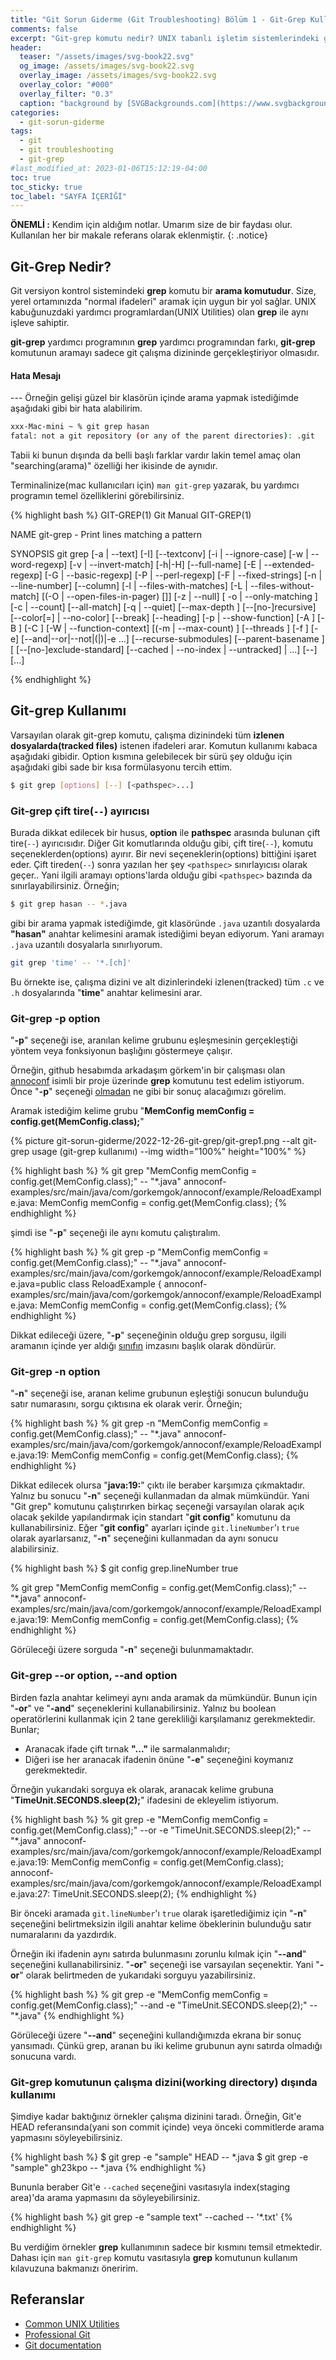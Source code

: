 ```yaml
---
title: "Git Sorun Giderme (Git Troubleshooting) Bölüm 1 - Git-Grep Kullanımı"
comments: false
excerpt: "Git-grep komutu nedir? UNIX tabanlı işletim sistemlerindeki grep yardımcı programından ne farkı vardır?"
header:
  teaser: "/assets/images/svg-book22.svg"
  og_image: /assets/images/svg-book22.svg
  overlay_image: /assets/images/svg-book22.svg
  overlay_color: "#000"
  overlay_filter: "0.3"
  caption: "background by [SVGBackgrounds.com](https://www.svgbackgrounds.com/)"
categories:
  - git-sorun-giderme
tags:
  - git
  - git troubleshooting
  - git-grep
#last_modified_at: 2023-01-06T15:12:19-04:00
toc: true
toc_sticky: true
toc_label: "SAYFA İÇERİĞİ"
---
```


**ÖNEMLİ :** Kendim için aldığım notlar. Umarım size de bir faydası olur. Kullanılan her bir makale referans olarak eklenmiştir.
{: .notice}

## Git-Grep Nedir?

Git versiyon kontrol sistemindeki **grep** komutu bir **arama komutudur**. Size, yerel ortamınızda "normal ifadeleri" aramak için uygun bir yol sağlar. UNIX kabuğunuzdaki yardımcı programlardan(UNIX Utilities) olan **grep** ile aynı işleve sahiptir.

**git-grep** yardımcı programının **grep** yardımcı programından farkı, **git-grep** komutunun aramayı sadece git çalışma dizininde gerçekleştiriyor olmasıdır.

<div class="notice--danger" markdown="1">
<h4 class="no_toc"><i class="fas fa-lightbulb"></i> Hata Mesajı</h4>
---
Örneğin gelişi güzel bir klasörün içinde arama yapmak istediğimde aşağıdaki gibi bir hata alabilirim.

```bash
xxx-Mac-mini ~ % git grep hasan
fatal: not a git repository (or any of the parent directories): .git
```
</div>

Tabii ki bunun dışında da belli başlı farklar vardır lakin temel amaç olan "searching(arama)" özelliği her ikisinde de aynıdır.

Terminalinize(mac kullanıcıları için) ``man git-grep`` yazarak, bu yardımcı programın temel özelliklerini görebilirsiniz.

{% highlight bash %}
GIT-GREP(1)                                                                            Git Manual                                                                           GIT-GREP(1)

NAME
       git-grep - Print lines matching a pattern

SYNOPSIS
       git grep [-a | --text] [-I] [--textconv] [-i | --ignore-case] [-w | --word-regexp]
                  [-v | --invert-match] [-h|-H] [--full-name]
                  [-E | --extended-regexp] [-G | --basic-regexp]
                  [-P | --perl-regexp]
                  [-F | --fixed-strings] [-n | --line-number] [--column]
                  [-l | --files-with-matches] [-L | --files-without-match]
                  [(-O | --open-files-in-pager) [<pager>]]
                  [-z | --null]
                  [ -o | --only-matching ] [-c | --count] [--all-match] [-q | --quiet]
                  [--max-depth <depth>] [--[no-]recursive]
                  [--color[=<when>] | --no-color]
                  [--break] [--heading] [-p | --show-function]
                  [-A <post-context>] [-B <pre-context>] [-C <context>]
                  [-W | --function-context]
                  [(-m | --max-count) <num>]
                  [--threads <num>]
                  [-f <file>] [-e] <pattern>
                  [--and|--or|--not|(|)|-e <pattern>...]
                  [--recurse-submodules] [--parent-basename <basename>]
                  [ [--[no-]exclude-standard] [--cached | --no-index | --untracked] | <tree>...]
                  [--] [<pathspec>...]

{% endhighlight %}

## Git-grep Kullanımı

Varsayılan olarak git-grep komutu, çalışma dizinindeki tüm **izlenen dosyalarda(tracked files)** istenen ifadeleri arar. Komutun kullanımı kabaca aşağıdaki gibidir. Option kısmına gelebilecek bir sürü şey olduğu için aşağıdaki gibi sade bir kısa formülasyonu tercih ettim.

```bash
$ git grep [options] [--] [<pathspec>...]
```
### Git-grep çift tire(``--``) ayırıcısı

Burada dikkat edilecek bir husus, **option** ile **pathspec** arasında bulunan çift tire(``--``) ayırıcısıdır. Diğer Git komutlarında olduğu gibi, çift tire(``--``), komutu seçeneklerden(options) ayırır. Bir nevi seçeneklerin(options) bittiğini işaret eder. Çift tireden(``--``) sonra yazılan her şey ``<pathspec>`` sınırlayıcısı olarak geçer.. Yani ilgili aramayı options'larda olduğu gibi ``<pathspec>`` bazında da sınırlayabilirsiniz. Örneğin;

```bash
$ git grep hasan -- *.java
```

gibi bir arama yapmak istediğimde, git klasöründe ``.java`` uzantılı dosyalarda **"hasan"** anahtar kelimesini aramak istediğimi beyan ediyorum. Yani aramayı ``.java`` uzantılı dosyalarla sınırlıyorum.

```bash
git grep 'time' -- '*.[ch]'
```

Bu örnekte ise, çalışma dizini ve alt dizinlerindeki izlenen(tracked) tüm ``.c`` ve ``.h`` dosyalarında "**time**" anahtar kelimesini arar.

### Git-grep -p option

"**-p**" seçeneği ise, aranılan kelime grubunu eşleşmesinin gerçekleştiği yöntem veya fonksiyonun başlığını göstermeye çalışır.

Örneğin, github hesabımda arkadaşım görkem'in bir çalışması olan [annoconf](https://github.com/cortix/annoconf/blob/master/annoconf-examples/src/main/java/com/gorkemgok/annoconf/example/GuiceInjectConfigExample.java) isimli bir proje üzerinde **grep** komutunu test edelim istiyorum. Önce "**-p**" seçeneği <u>olmadan</u> ne gibi bir sonuç alacağımızı görelim.

Aramak istediğim kelime grubu "**MemConfig memConfig = config.get(MemConfig.class);**"

{% picture git-sorun-giderme/2022-12-26-git-grep/git-grep1.png --alt git-grep usage (git-grep kullanımı) --img width="100%" height="100%" %}

{% highlight bash %}
% git grep "MemConfig memConfig = config.get(MemConfig.class);" -- "*.java"
annoconf-examples/src/main/java/com/gorkemgok/annoconf/example/ReloadExample.java:        MemConfig memConfig = config.get(MemConfig.class);
{% endhighlight %}

şimdi ise "**-p**" seçeneği ile aynı komutu çalıştıralım.

{% highlight bash %}
% git grep -p "MemConfig memConfig = config.get(MemConfig.class);" -- "*.java"
annoconf-examples/src/main/java/com/gorkemgok/annoconf/example/ReloadExample.java=public class ReloadExample {
annoconf-examples/src/main/java/com/gorkemgok/annoconf/example/ReloadExample.java:        MemConfig memConfig = config.get(MemConfig.class);
{% endhighlight %}

Dikkat edileceği üzere, "**-p**" seçeneğinin olduğu grep sorgusu, ilgili aramanın içinde yer aldığı [sınıfın](https://github.com/cortix/annoconf/blob/master/annoconf-examples/src/main/java/com/gorkemgok/annoconf/example/GuiceInjectConfigExample.java) imzasını başlık olarak döndürür.

### Git-grep -n option

"**-n**" seçeneği ise, aranan kelime grubunun eşleştiği sonucun bulunduğu satır numarasını, sorgu çıktısına ek olarak verir. Örneğin;

{% highlight bash %}
% git grep -n "MemConfig memConfig = config.get(MemConfig.class);" -- "*.java"
annoconf-examples/src/main/java/com/gorkemgok/annoconf/example/ReloadExample.java:19:        MemConfig memConfig = config.get(MemConfig.class);
{% endhighlight %}

Dikkat edilecek olursa "**java:19:**" çıktı ile beraber karşımıza çıkmaktadır. Yalnız bu sonucu "**-n**" seçeneği kullanmadan da almak mümkündür. Yani "Git grep" komutunu çalıştırırken birkaç seçeneği varsayılan olarak açık olacak şekilde yapılandırmak için standart "**git config**" komutunu da kullanabilirsiniz. Eğer "**git config**" ayarları içinde ``git.lineNumber``'ı ``true`` olarak ayarlarsanız, "**-n**" seçeneğini kullanmadan da aynı sonucu alabilirsiniz.
<!-- You can also use the standard "git config" command to configure several options to be on by default when running the "git grep" command. -->

{% highlight bash %}
$ git config grep.lineNumber true

% git grep "MemConfig memConfig = config.get(MemConfig.class);" -- "*.java"
annoconf-examples/src/main/java/com/gorkemgok/annoconf/example/ReloadExample.java:19:        MemConfig memConfig = config.get(MemConfig.class);
{% endhighlight %}

Görüleceği üzere sorguda "**-n**" seçeneği bulunmamaktadır.

### Git-grep --or option, --and option

Birden fazla anahtar kelimeyi aynı anda aramak da mümkündür. Bunun için "**-or**" ve "**-and**" seçeneklerini kullanabilirsiniz. Yalnız bu boolean operatörlerini kullanmak için 2 tane gerekliliği karşılamanız gerekmektedir. Bunlar;

* Aranacak ifade çift tırnak **"..."** ile sarmalanmalıdır;
* Diğeri ise her aranacak ifadenin önüne "**-e**" seçeneğini koymanız gerekmektedir.

Örneğin yukarıdaki sorguya ek olarak, aranacak kelime grubuna "**TimeUnit.SECONDS.sleep(2);**" ifadesini de ekleyelim istiyorum.

{% highlight bash %}
% git grep -e "MemConfig memConfig = config.get(MemConfig.class);" --or -e "TimeUnit.SECONDS.sleep(2);" -- "*.java"
annoconf-examples/src/main/java/com/gorkemgok/annoconf/example/ReloadExample.java:19:        MemConfig memConfig = config.get(MemConfig.class);
annoconf-examples/src/main/java/com/gorkemgok/annoconf/example/ReloadExample.java:27:            TimeUnit.SECONDS.sleep(2);
{% endhighlight %}

Bir önceki aramada ``git.lineNumber``'ı ``true`` olarak işaretlediğimiz için "**-n**" seçeneğini belirtmeksizin ilgili anahtar kelime öbeklerinin bulunduğu satır numaralarını da yazdırdık.

Örneğin iki ifadenin aynı satırda bulunmasını zorunlu kılmak için "**--and**" seçeneğini kullanabilirsiniz. "**-or**" seçeneği ise varsayılan seçenektir. Yani "**-or**" olarak belirtmeden de yukarıdaki sorguyu yazabilirsiniz.

{% highlight bash %}
% git grep -e "MemConfig memConfig = config.get(MemConfig.class);" --and -e "TimeUnit.SECONDS.sleep(2);" -- "*.java"
{% endhighlight %}

Görüleceği üzere "**--and**" seçeneğini kullandığımızda ekrana bir sonuç yansımadı. Çünkü grep, aranan bu iki kelime grubunun aynı satırda olmadığı sonucuna vardı.

### Git-grep komutunun çalışma dizini(working directory) dışında kullanımı

Şimdiye kadar baktığınız örnekler çalışma dizinini taradı. Örneğin, Git'e HEAD referansında(yani son commit içinde) veya önceki commitlerde arama yapmasını söyleyebilirsiniz.

{% highlight bash %}
$ git grep -e "sample" HEAD  -- *.java
$ git grep -e "sample" gh23kpo  -- *.java
{% endhighlight %}

Bununla beraber Git'e ``--cached`` seçeneğini vasıtasıyla index(staging area)'da arama yapmasını da söyleyebilirsiniz.

{% highlight bash %}
git grep -e "sample text" --cached -- '*.txt'
{% endhighlight %}


Bu verdiğim örnekler **grep** kullanımının sadece bir kısmını temsil etmektedir. Dahası için ``man git-grep`` komutu vasıtasıyla **grep** komutunun kullanım kılavuzuna bakmanızı öneririm.


## Referanslar

* [Common UNIX Utilities](http://parallel.vub.ac.be/documentation/linux/unixdoc_download/Utilities.html)
* [Professional Git](https://www.amazon.com/Professional-Git-Brent-Laster/dp/111928497X)
* [Git documentation](https://git-scm.com/doc)

